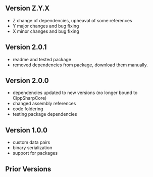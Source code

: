 ## Version Z.Y.X
- Z change of dependencies, upheaval of some references
- Y major changes and bug fixing
- X minor changes and bug fixing

## Version 2.0.1
- readme and tested package
- removed dependencies from package, download them manually.

## Version 2.0.0
- dependencies updated to new versions (no longer bound to CippSharpCore)
- changed assembly references
- code foldering
- testing package dependencies

## Version 1.0.0
- custom data pairs
- binary serialization
- support for packages

## Prior Versions
